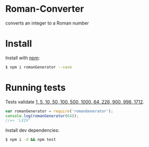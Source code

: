 # Roman-Converter
 converts an integer to a Roman number

# Install
 Install with [npm](https://www.npmjs.com/):
 ```sh
 $ npm i romanGenerator --save
 ```
# Running tests

Tests validate [1, 5, 10, 50, 100, 500, 1000, 64, 226, 900, 998, 1712](./test.js).


  ```js
  var romanGenerator = require('romanGenerator');
  console.log(romanGenerator(64));
  //=> 'LXIV'
  ```


 Install dev dependencies:
 
 ```sh
 $ npm i -d && npm test
 ```
